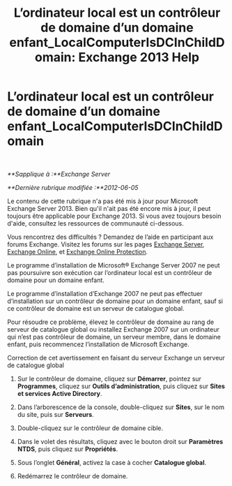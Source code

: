 ﻿---
title: 'L’ordinateur local est un contrôleur de domaine d’un domaine enfant_LocalComputerIsDCInChildDomain: Exchange 2013 Help'
TOCTitle: L’ordinateur local est un contrôleur de domaine d’un domaine enfant_LocalComputerIsDCInChildDomain
ms:assetid: 7db1dcc0-d953-41b8-b081-2a47a70950c4
ms:mtpsurl: https://technet.microsoft.com/fr-fr/library/ms.exch.setupreadiness.localcomputerisdcinchilddomain(v=EXCHG.150)
ms:contentKeyID: 50478561
ms.date: 05/23/2018
mtps_version: v=EXCHG.150
ms.translationtype: MT
---

# L’ordinateur local est un contrôleur de domaine d’un domaine enfant\_LocalComputerIsDCInChildDomain

 

_**Sapplique à :**Exchange Server_

_**Dernière rubrique modifiée :**2012-06-05_

Le contenu de cette rubrique n'a pas été mis à jour pour Microsoft Exchange Server 2013. Bien qu'il n'ait pas été encore mis à jour, il peut toujours être applicable pour Exchange 2013. Si vous avez toujours besoin d'aide, consultez les ressources de communauté ci-dessous.

Vous rencontrez des difficultés ? Demandez de l’aide en participant aux forums Exchange. Visitez les forums sur les pages [Exchange Server](https://go.microsoft.com/fwlink/p/?linkid=60612), [Exchange Online](https://go.microsoft.com/fwlink/p/?linkid=267542), et [Exchange Online Protection](https://go.microsoft.com/fwlink/p/?linkid=285351).

Le programme d’installation de Microsoft® Exchange Server 2007 ne peut pas poursuivre son exécution car l’ordinateur local est un contrôleur de domaine pour un domaine enfant.

Le programme d’installation d’Exchange 2007 ne peut pas effectuer d’installation sur un contrôleur de domaine pour un domaine enfant, sauf si ce contrôleur de domaine est un serveur de catalogue global.

Pour résoudre ce problème, élevez le contrôleur de domaine au rang de serveur de catalogue global ou installez Exchange 2007 sur un ordinateur qui n’est pas contrôleur de domaine, un serveur membre, dans le domaine enfant, puis recommencez l’installation de Microsoft Exchange.

Correction de cet avertissement en faisant du serveur Exchange un serveur de catalogue global

1.  Sur le contrôleur de domaine, cliquez sur **Démarrer**, pointez sur **Programmes**, cliquez sur **Outils d’administration**, puis cliquez sur **Sites et services Active Directory**.

2.  Dans l’arborescence de la console, double-cliquez sur **Sites**, sur le nom du site, puis sur **Serveurs**.

3.  Double-cliquez sur le contrôleur de domaine cible.

4.  Dans le volet des résultats, cliquez avec le bouton droit sur **Paramètres NTDS**, puis cliquez sur **Propriétés**.

5.  Sous l’onglet **Général**, activez la case à cocher **Catalogue global**.

6.  Redémarrez le contrôleur de domaine.

